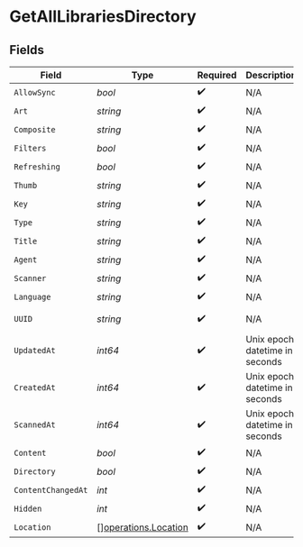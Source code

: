 # GetAllLibrariesDirectory


## Fields

| Field                                                        | Type                                                         | Required                                                     | Description                                                  | Example                                                      |
| ------------------------------------------------------------ | ------------------------------------------------------------ | ------------------------------------------------------------ | ------------------------------------------------------------ | ------------------------------------------------------------ |
| `AllowSync`                                                  | *bool*                                                       | :heavy_check_mark:                                           | N/A                                                          | true                                                         |
| `Art`                                                        | *string*                                                     | :heavy_check_mark:                                           | N/A                                                          | /:/resources/movie-fanart.jpg                                |
| `Composite`                                                  | *string*                                                     | :heavy_check_mark:                                           | N/A                                                          | /library/sections/1/composite/1705615584                     |
| `Filters`                                                    | *bool*                                                       | :heavy_check_mark:                                           | N/A                                                          | true                                                         |
| `Refreshing`                                                 | *bool*                                                       | :heavy_check_mark:                                           | N/A                                                          | false                                                        |
| `Thumb`                                                      | *string*                                                     | :heavy_check_mark:                                           | N/A                                                          | /:/resources/movie.png                                       |
| `Key`                                                        | *string*                                                     | :heavy_check_mark:                                           | N/A                                                          | 1                                                            |
| `Type`                                                       | *string*                                                     | :heavy_check_mark:                                           | N/A                                                          | movie                                                        |
| `Title`                                                      | *string*                                                     | :heavy_check_mark:                                           | N/A                                                          | Movies                                                       |
| `Agent`                                                      | *string*                                                     | :heavy_check_mark:                                           | N/A                                                          | tv.plex.agents.movie                                         |
| `Scanner`                                                    | *string*                                                     | :heavy_check_mark:                                           | N/A                                                          | Plex Movie                                                   |
| `Language`                                                   | *string*                                                     | :heavy_check_mark:                                           | N/A                                                          | en-US                                                        |
| `UUID`                                                       | *string*                                                     | :heavy_check_mark:                                           | N/A                                                          | 322a231a-b7f7-49f5-920f-14c61199cd30                         |
| `UpdatedAt`                                                  | *int64*                                                      | :heavy_check_mark:                                           | Unix epoch datetime in seconds                               | 1556281940                                                   |
| `CreatedAt`                                                  | *int64*                                                      | :heavy_check_mark:                                           | Unix epoch datetime in seconds                               | 1556281940                                                   |
| `ScannedAt`                                                  | *int64*                                                      | :heavy_check_mark:                                           | Unix epoch datetime in seconds                               | 1556281940                                                   |
| `Content`                                                    | *bool*                                                       | :heavy_check_mark:                                           | N/A                                                          | true                                                         |
| `Directory`                                                  | *bool*                                                       | :heavy_check_mark:                                           | N/A                                                          | true                                                         |
| `ContentChangedAt`                                           | *int*                                                        | :heavy_check_mark:                                           | N/A                                                          | 3192854                                                      |
| `Hidden`                                                     | *int*                                                        | :heavy_check_mark:                                           | N/A                                                          | 0                                                            |
| `Location`                                                   | [][operations.Location](../../models/operations/location.md) | :heavy_check_mark:                                           | N/A                                                          |                                                              |